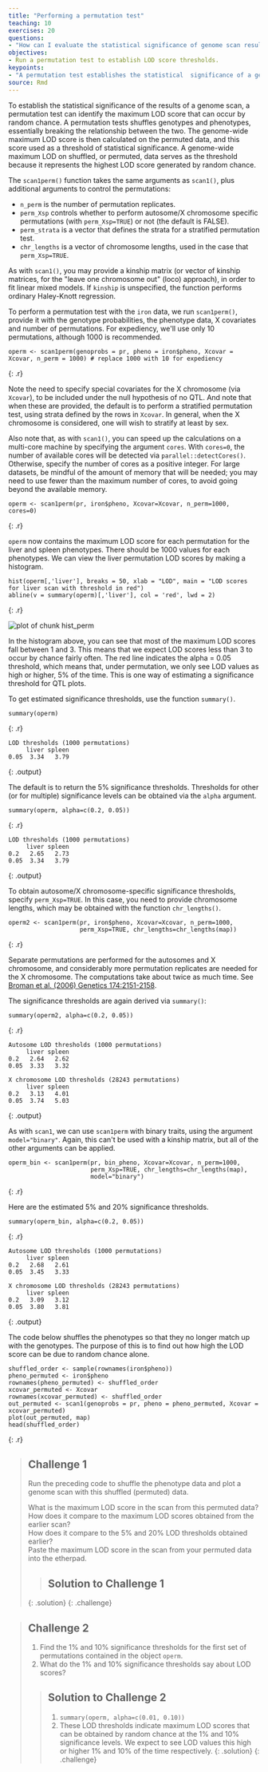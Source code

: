 ```yaml
---
title: "Performing a permutation test"
teaching: 10
exercises: 20
questions:
- "How can I evaluate the statistical significance of genome scan results?"
objectives:
- Run a permutation test to establish LOD score thresholds.
keypoints:
- "A permutation test establishes the statistical  significance of a genome scan."
source: Rmd
---
```






To establish the statistical significance of the results of a genome scan, a permutation test can identify the maximum LOD score that can occur by random chance. A permutation tests shuffles genotypes and phenotypes, essentially breaking the relationship between the two. The genome-wide maximum LOD score is then calculated on the permuted data, and this score used as a threshold of statistical significance. A genome-wide maximum LOD on shuffled, or permuted, data serves as the threshold because it represents the highest LOD score generated by random chance. 

The `scan1perm()` function takes the same arguments as `scan1()`, plus additional arguments to control the permutations:

- `n_perm` is the number of permutation replicates.
- `perm_Xsp` controls whether to perform autosome/X chromosome specific permutations (with `perm_Xsp=TRUE`) or not (the default is FALSE).
- `perm_strata` is a vector that defines the strata for a stratified permutation test.
- `chr_lengths` is a vector of chromosome lengths, used in the case that `perm_Xsp=TRUE`.

As with `scan1()`, you may provide a kinship matrix (or vector of kinship matrices, for the "leave one chromosome out" (loco) approach), in order to fit linear mixed models. If `kinship` is unspecified, the function performs ordinary Haley-Knott regression.

To perform a permutation test with the `iron` data, we run `scan1perm()`, provide it with the genotype probabilities, the phenotype data, X covariates and number of permutations. For expediency, we'll use only 10 permutations, although 1000 is recommended.


~~~
operm <- scan1perm(genoprobs = pr, pheno = iron$pheno, Xcovar = Xcovar, n_perm = 1000) # replace 1000 with 10 for expediency
~~~
{: .r}

Note the need to specify special covariates for the X chromosome (via `Xcovar`), to be included under the null hypothesis of no QTL. And note that when these are provided, the default is to perform a stratified permutation test, using strata defined by the rows in
`Xcovar`. In general, when the X chromosome is considered, one will wish to stratify at least by sex.

Also note that, as with `scan1()`, you can speed up the calculations on a multi-core machine by specifying the argument `cores`. With `cores=0`, the number of available cores will be detected via `parallel::detectCores()`. Otherwise, specify the number of cores as a positive integer. For large datasets, be mindful of the amount of memory that will be needed; you may need to use fewer than the maximum number of cores, to avoid going beyond the available memory.


~~~
operm <- scan1perm(pr, iron$pheno, Xcovar=Xcovar, n_perm=1000, cores=0)
~~~
{: .r}

`operm` now contains the maximum LOD score for each permutation for the liver and spleen phenotypes. There should be 1000 values for each phenotypes. We can view the liver permutation LOD scores by making a histogram.


~~~
hist(operm[,'liver'], breaks = 50, xlab = "LOD", main = "LOD scores for liver scan with threshold in red")
abline(v = summary(operm)[,'liver'], col = 'red', lwd = 2)
~~~
{: .r}

<img src="../fig/rmd-06-hist_perm-1.png" title="plot of chunk hist_perm" alt="plot of chunk hist_perm" style="display: block; margin: auto;" />

In the histogram above, you can see that most of the maximum LOD scores fall between 1 and 3. This means that we expect LOD scores less than 3 to occur by chance fairly often. The red line indicates the alpha = 0.05 threshold, which means that, under permutation, we only see LOD values as high or higher, 5% of the time. This is one way of estimating a significance threshold for QTL plots.

To get estimated significance thresholds, use the function `summary()`.


~~~
summary(operm)
~~~
{: .r}



~~~
LOD thresholds (1000 permutations)
     liver spleen
0.05  3.34   3.79
~~~
{: .output}

The default is to return the 5% significance thresholds. Thresholds for other (or for multiple) significance levels can be obtained via the `alpha` argument.


~~~
summary(operm, alpha=c(0.2, 0.05))
~~~
{: .r}



~~~
LOD thresholds (1000 permutations)
     liver spleen
0.2   2.65   2.73
0.05  3.34   3.79
~~~
{: .output}

To obtain autosome/X chromosome-specific significance thresholds, specify `perm_Xsp=TRUE`. In this case, you need to provide chromosome lengths, which may be obtained with the function `chr_lengths()`.


~~~
operm2 <- scan1perm(pr, iron$pheno, Xcovar=Xcovar, n_perm=1000,
                    perm_Xsp=TRUE, chr_lengths=chr_lengths(map))
~~~
{: .r}

Separate permutations are performed for the autosomes and X chromosome, and considerably more permutation replicates are needed for the X chromosome. The computations take about twice as much time.
See [Broman et al. (2006) Genetics
174:2151-2158](https://www.ncbi.nlm.nih.gov/pubmed/17028340).

The significance thresholds are again derived via `summary()`:


~~~
summary(operm2, alpha=c(0.2, 0.05))
~~~
{: .r}



~~~
Autosome LOD thresholds (1000 permutations)
     liver spleen
0.2   2.64   2.62
0.05  3.33   3.32

X chromosome LOD thresholds (28243 permutations)
     liver spleen
0.2   3.13   4.01
0.05  3.74   5.03
~~~
{: .output}

As with `scan1`, we can use `scan1perm` with binary traits, using the argument `model="binary"`. Again, this can't be used with a kinship matrix, but all of the other arguments can be applied.


~~~
operm_bin <- scan1perm(pr, bin_pheno, Xcovar=Xcovar, n_perm=1000, 
                       perm_Xsp=TRUE, chr_lengths=chr_lengths(map),
                       model="binary")
~~~
{: .r}

Here are the estimated 5% and 20% significance thresholds.


~~~
summary(operm_bin, alpha=c(0.2, 0.05))
~~~
{: .r}



~~~
Autosome LOD thresholds (1000 permutations)
     liver spleen
0.2   2.68   2.61
0.05  3.45   3.33

X chromosome LOD thresholds (28243 permutations)
     liver spleen
0.2   3.09   3.12
0.05  3.80   3.81
~~~
{: .output}

The code below shuffles the phenotypes so that they no longer match up with the genotypes. The purpose of this is to find out how high the LOD score can be due to random chance alone.


~~~
shuffled_order <- sample(rownames(iron$pheno))
pheno_permuted <- iron$pheno
rownames(pheno_permuted) <- shuffled_order
xcovar_permuted <- Xcovar
rownames(xcovar_permuted) <- shuffled_order
out_permuted <- scan1(genoprobs = pr, pheno = pheno_permuted, Xcovar = xcovar_permuted)
plot(out_permuted, map)
head(shuffled_order)
~~~
{: .r}

> ## Challenge 1
> Run the preceding code to shuffle the phenotype data and plot a genome
> scan with this shuffled (permuted) data.  
>
> What is the maximum LOD score in the scan from this permuted data?  
> How does it compare to the maximum LOD scores obtained from the earlier scan?  
> How does it compare to the 5% and 20% LOD thresholds obtained earlier?  
> Paste the maximum LOD score in the scan from your permuted data into the etherpad.
>
> > ## Solution to Challenge 1
> >
> {: .solution}
{: .challenge}

> ## Challenge 2
> 1) Find the 1% and 10% significance thresholds for the first set of 
permutations contained in the object `operm`.  
> 2) What do the 1% and 10% significance thresholds say about LOD scores?
> 
> > ## Solution to Challenge 2
> > 1) `summary(operm, alpha=c(0.01, 0.10))`  
> > 2) These LOD thresholds indicate maximum LOD scores that can be obtained
by random chance at the 1% and 10% significance levels. We expect to see LOD 
values this high or higher 1% and 10% of the time respectively.
> {: .solution}
{: .challenge}

